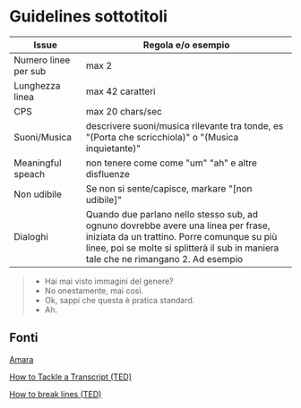 # Guidelines sottotitoli

Issue | Regola e/o esempio
------|---------------
Numero linee per sub | max 2 
Lunghezza linea      | max 42 caratteri
CPS                  | max 20 chars/sec
Suoni/Musica         | descrivere suoni/musica rilevante tra tonde, es "(Porta che scricchiola)" o  "(Musica inquietante)"
Meaningful speach | non tenere come come "um" "ah" e altre disfluenze
Non udibile | Se non si sente/capisce, markare "[non udibile]"
Dialoghi | Quando due parlano nello stesso sub, ad ognuno dovrebbe avere una linea per frase, iniziata da un trattino. Porre comunque su più linee, poi se molte si splitterà il sub in maniera tale che ne rimangano 2. Ad esempio

> - Hai mai visto immagini del genere?
> - No onestamente, mai così.
> - Ok, sappi che questa è pratica standard.
> - Ah.


<!-- Minimum duration | Subtitles should be at least 0.7 seconds. -->
<!-- Maximum duration | Split subtitles longer than 7 seconds. -->

<!-- Speaker identification Identify off-screen and unclear speakers in parentheses. -->
<!-- 	ex: (Michael) Wait for me! -->
<!-- 		Foreign language Identify relevant speech in foreign language. -->
<!-- 		ex: (Russian): Thank you. -->


## Fonti

[Amara](https://www.amara.org)

[How to Tackle a Transcript (TED)](https://translations.ted.com/How_to_Tackle_a_Transcript)

[How to break lines (TED)](https://translations.ted.com/How_to_break_lines)

